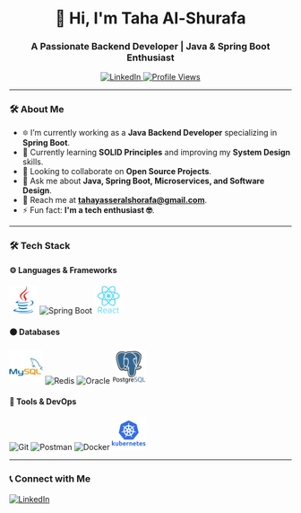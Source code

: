 <h1 align="center">👋 Hi, I'm Taha Al-Shurafa</h1>
<h3 align="center">A Passionate Backend Developer | Java & Spring Boot Enthusiast</h3>

<div align="center">
  <a href="https://www.linkedin.com/in/taha-al-shorafa-82676018a/">
    <img src="https://img.shields.io/static/v1?logo=linkedin&style=flat-square&color=0072b1&label=LinkedIn&message=Connect" alt="LinkedIn" />
  </a>
  <a href="https://github.com/Dev-Taha">
    <img src="https://komarev.com/ghpvc/?username=Dev-Taha&label=Profile%20views&color=0e75b6&style=flat" alt="Profile Views" />
  </a>
</div>

---

### 🛠 About Me
- 🔯 I’m currently working as a **Java Backend Developer** specializing in **Spring Boot**.
- 🌱 Currently learning **SOLID Principles** and improving my **System Design** skills.
- 👯 Looking to collaborate on **Open Source Projects**.
- 💬 Ask me about **Java, Spring Boot, Microservices, and Software Design**.
- 📧 Reach me at **tahayasseralshorafa@gmail.com**.
- ⚡ Fun fact: **I'm a tech enthusiast 🤓**.

---

### 🛠 Tech Stack  
#### ⚙️ Languages & Frameworks  
<p>
  <img src="https://raw.githubusercontent.com/devicons/devicon/master/icons/java/java-original.svg" alt="Java" width="50" height="50"/>
  <img src="https://th.bing.com/th/id/R.a2fba6cd8edbc0edb23b51490d3e45fe?rik=l9c%2bSeOGbtwFIQ&riu=http%3a%2f%2faddonwebsolutions.com%2fwp-content%2fuploads%2f2018%2f11%2fspring.png&ehk=6WT5U918hMOgjoimRUxQ%2bWtt5la9WkU6cfRVXHxAjo0%3d&risl=&pid=ImgRaw&r=0" alt="Spring Boot" width="50" height="50"/>
  <img src="https://raw.githubusercontent.com/devicons/devicon/master/icons/react/react-original-wordmark.svg" alt="ReactJS" width="50" height="50"/>
</p>

#### 🟤 Databases  
<p>
  <img src="https://raw.githubusercontent.com/devicons/devicon/master/icons/mysql/mysql-original-wordmark.svg" alt="MySQL" width="60" height="60"/>
  <img src="https://redis.com/wp-content/themes/wpx/assets/images/logo-redis.svg?auto=webp&quality=85,75&width=120" alt="Redis" width="60" height="60"/>
  <img src="https://th.bing.com/th/id/R.202b73754731bf9cae390c5e38213ec1?rik=aPAp%2f8ElghwhCQ&pid=ImgRaw&r=0" alt="Oracle" width="60" height="60"/>
  <img src="https://raw.githubusercontent.com/devicons/devicon/master/icons/postgresql/postgresql-original-wordmark.svg" alt="PostgreSQL" width="60" height="60"/>
</p>

#### 🚀 Tools & DevOps  
<p>
  <img src="https://www.vectorlogo.zone/logos/git-scm/git-scm-icon.svg" alt="Git" width="50" height="50"/>
  <img src="https://www.vectorlogo.zone/logos/getpostman/getpostman-icon.svg" alt="Postman" width="50" height="50"/>
  <img src="https://voncasa.de/wp-content/uploads/bb-plugin/cache/docker-circle.png" alt="Docker" width="60" height="60"/>
  <img src="https://raw.githubusercontent.com/devicons/devicon/master/icons/kubernetes/kubernetes-plain-wordmark.svg" alt="Kubernetes" width="60" height="60"/>
</p>

---

### 📞 Connect with Me  
<a href="https://www.linkedin.com/in/taha-al-shorafa-82676018a" target="_blank">
  <img align="center" src="https://raw.githubusercontent.com/rahuldkjain/github-profile-readme-generator/master/src/images/icons/Social/linked-in-alt.svg" alt="LinkedIn" height="30" width="40" />
</a>
